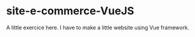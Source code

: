 # site-e-commerce-VueJS
A little exercice here. I have to make a little website using Vue framework. 
